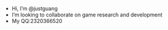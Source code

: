 - Hi, I’m @justguang
- I’m looking to collaborate on game research and development 
- My QQ:2320366520


